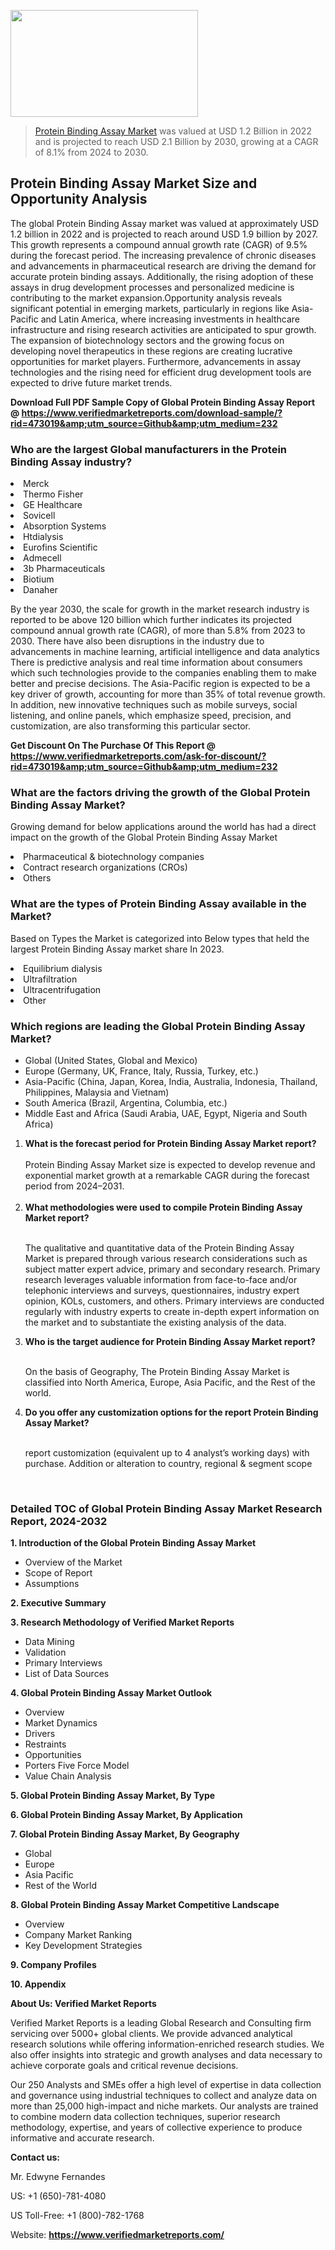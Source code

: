 
<img src="https://ffe5etoiles.com/wp-content/uploads/2024/12/MST1-300x171.png" alt="" width="300" height="171" class="alignnone size-medium wp-image-20088" /><blockquote><p><p><a href="https://www.verifiedmarketreports.com/download-sample/?rid=473019&utm_source=Github&utm_medium=232" target="_blank">Protein Binding Assay Market</a> was valued at USD 1.2 Billion in 2022 and is projected to reach USD 2.1 Billion by 2030, growing at a CAGR of 8.1% from 2024 to 2030.</p></blockquote><p><h2>Protein Binding Assay Market Size and Opportunity Analysis</h2>The global Protein Binding Assay market was valued at approximately USD 1.2 billion in 2022 and is projected to reach around USD 1.9 billion by 2027. This growth represents a compound annual growth rate (CAGR) of 9.5% during the forecast period. The increasing prevalence of chronic diseases and advancements in pharmaceutical research are driving the demand for accurate protein binding assays. Additionally, the rising adoption of these assays in drug development processes and personalized medicine is contributing to the market expansion.Opportunity analysis reveals significant potential in emerging markets, particularly in regions like Asia-Pacific and Latin America, where increasing investments in healthcare infrastructure and rising research activities are anticipated to spur growth. The expansion of biotechnology sectors and the growing focus on developing novel therapeutics in these regions are creating lucrative opportunities for market players. Furthermore, advancements in assay technologies and the rising need for efficient drug development tools are expected to drive future market trends.</p><p class=""><strong>Download Full PDF Sample Copy of Global Protein Binding Assay Report @ <a href="https://www.verifiedmarketreports.com/download-sample/?rid=473019&amp;utm_source=Github&amp;utm_medium=232" target="_blank">https://www.verifiedmarketreports.com/download-sample/?rid=473019&amp;utm_source=Github&amp;utm_medium=232</a></strong></p><h3 id="" class="">Who are the largest Global manufacturers in the Protein Binding Assay industry?</h3><p><li>Merck</li><li> Thermo Fisher</li><li> GE Healthcare</li><li> Sovicell</li><li> Absorption Systems</li><li> Htdialysis</li><li> Eurofins Scientific</li><li> Admecell</li><li> 3b Pharmaceuticals</li><li> Biotium</li><li> Danaher</li></p><div class=""><div class="" dir="" data-message-author-role="" data-message-id="" data-message-model-slug=""><div class=""><div class=""><div class=""><div class="" dir="" data-message-author-role="" data-message-id="" data-message-model-slug=""><div class=""><div class=""><p>By the year 2030, the scale for growth in the market research industry is reported to be above 120 billion which further indicates its projected compound annual growth rate (CAGR), of more than 5.8% from 2023 to 2030. There have also been disruptions in the industry due to advancements in machine learning, artificial intelligence and data analytics There is predictive analysis and real time information about consumers which such technologies provide to the companies enabling them to make better and precise decisions. The Asia-Pacific region is expected to be a key driver of growth, accounting for more than 35% of total revenue growth. In addition, new innovative techniques such as mobile surveys, social listening, and online panels, which emphasize speed, precision, and customization, are also transforming this particular sector.</p><p><strong>Get Discount On The Purchase Of This Report @&nbsp; <a href="https://www.verifiedmarketreports.com/ask-for-discount/?rid=473019&amp;utm_source=Github&amp;utm_medium=232" target="_blank">https://www.verifiedmarketreports.com/ask-for-discount/?rid=473019&amp;utm_source=Github&amp;utm_medium=232</a></strong></p></div></div></div></div></div></div></div></div><h3 id="" class="">What are the factors driving the growth of the Global Protein Binding Assay Market?</h3><p id="" class="">Growing demand for below applications around the world has had a direct impact on the growth of the Global Protein Binding Assay Market</p><p id="" class=""><li>Pharmaceutical & biotechnology companies</li><li> Contract research organizations (CROs)</li><li> Others</li></p><h3 id="" class="">What are the types of Protein Binding Assay available in the Market?</h3><p id="" class="">Based on Types the Market is categorized into Below types that held the largest Protein Binding Assay market share In 2023.</p><p id="" class=""><li>Equilibrium dialysis</li><li> Ultrafiltration</li><li> Ultracentrifugation</li><li> Other</li></p><h3 id="" class="">Which regions are leading the Global Protein Binding Assay Market?</h3><ul><li>Global (United States, Global and Mexico)</li><li>Europe (Germany, UK, France, Italy, Russia, Turkey, etc.)</li><li>Asia-Pacific (China, Japan, Korea, India, Australia, Indonesia, Thailand, Philippines, Malaysia and Vietnam)</li><li>South America (Brazil, Argentina, Columbia, etc.)</li><li>Middle East and Africa (Saudi Arabia, UAE, Egypt, Nigeria and South Africa)</li></ul><p><ol><li><strong>What is the forecast period for Protein Binding Assay Market report?<br /></strong><br /><span data-sheets-root="1" data-sheets-value="{&quot;1&quot;:2,&quot;2&quot;:&quot;XXXX size is expected to develop revenue and exponential market growth at a remarkable CAGR during the forecast period from 2024&ndash;2030.&quot;}" data-sheets-userformat="{&quot;2&quot;:12674,&quot;4&quot;:{&quot;1&quot;:2,&quot;2&quot;:16776960},&quot;10&quot;:2,&quot;11&quot;:0,&quot;15&quot;:&quot;Arial&quot;,&quot;16&quot;:12}">Protein Binding Assay Market size is expected to develop revenue and exponential market growth at a remarkable CAGR during the forecast period from 2024&ndash;2031.</span><br /><br /></li><li><strong>What methodologies were used to compile Protein Binding Assay Market report?<br /><br /></strong><p>The qualitative and quantitative data of the&nbsp;Protein Binding Assay Market is prepared through various research considerations such as subject matter expert advice, primary and secondary research. Primary research leverages valuable information from face-to-face and/or telephonic interviews and surveys, questionnaires, industry expert opinion, KOLs, customers, and others. Primary interviews are conducted regularly with industry experts to create in-depth expert information on the market and to substantiate the existing analysis of the data.&nbsp;</p></li><li><strong>Who is the target audience for Protein Binding Assay Market report?<br /><br /></strong><p>On the basis of Geography, The&nbsp;Protein Binding Assay Market is classified into North America, Europe, Asia Pacific, and the Rest of the world.</p></li><li><strong>Do you offer any customization options for the report Protein Binding Assay Market?<br /><br /></strong><p>report customization (equivalent up to 4 analyst&rsquo;s working days) with purchase. Addition or alteration to country, regional &amp; segment scope</p><p>&nbsp;</p></li></ol></p><h3 id="" class="">Detailed TOC of Global Protein Binding Assay Market Research Report, 2024-2032</h3><p id="" class=""><strong>1. Introduction of the Global Protein Binding Assay Market</strong></p><ul><li>Overview of the Market</li><li>Scope of Report</li><li>Assumptions</li></ul><p id="" class=""><strong>2. Executive Summary</strong></p><p id="" class=""><strong>3. Research Methodology of&nbsp;Verified Market Reports</strong></p><ul><li>Data Mining</li><li>Validation</li><li>Primary Interviews</li><li>List of Data Sources</li></ul><p id="" class=""><strong>4. Global Protein Binding Assay Market Outlook</strong></p><ul><li>Overview</li><li>Market Dynamics</li><li>Drivers</li><li>Restraints</li><li>Opportunities</li><li>Porters Five Force Model</li><li>Value Chain Analysis</li></ul><p id="" class=""><strong>5. Global Protein Binding Assay Market, By&nbsp;Type</strong></p><p id="" class=""><strong>6. Global Protein Binding Assay Market, By Application</strong></p><p id="" class=""><strong>7. Global Protein Binding Assay Market, By Geography</strong></p><ul><li>Global</li><li>Europe</li><li>Asia Pacific</li><li>Rest of the World</li></ul><p id="" class=""><strong>8. Global Protein Binding Assay Market Competitive Landscape</strong></p><ul><li>Overview</li><li>Company Market Ranking</li><li>Key Development Strategies</li></ul><p id="" class=""><strong>9. Company Profiles</strong></p><p id="" class=""><strong>10. Appendix</strong></p><p id="" class=""><strong>About Us: Verified Market Reports</strong></p><p id="" class="">Verified Market Reports is a leading Global Research and Consulting firm servicing over 5000+ global clients. We provide advanced analytical research solutions while offering information-enriched research studies. We also offer insights into strategic and growth analyses and data necessary to achieve corporate goals and critical revenue decisions.</p><p id="" class="">Our 250 Analysts and SMEs offer a high level of expertise in data collection and governance using industrial techniques to collect and analyze data on more than 25,000 high-impact and niche markets. Our analysts are trained to combine modern data collection techniques, superior research methodology, expertise, and years of collective experience to produce informative and accurate research.</p><p id="" class=""><strong>Contact us:</strong></p><p id="" class="">Mr. Edwyne Fernandes</p><p id="" class="">US: +1 (650)-781-4080</p><p id="" class="">US Toll-Free: +1 (800)-782-1768</p><p id="" class="">Website: <a target="" data-test-app-aware-link=""><strong>https://www.verifiedmarketreports.com/</strong></a></p>
